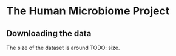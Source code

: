 # The Human Microbiome Project

## Downloading the data
The size of the dataset is around <span color="red">TODO: size</span>.